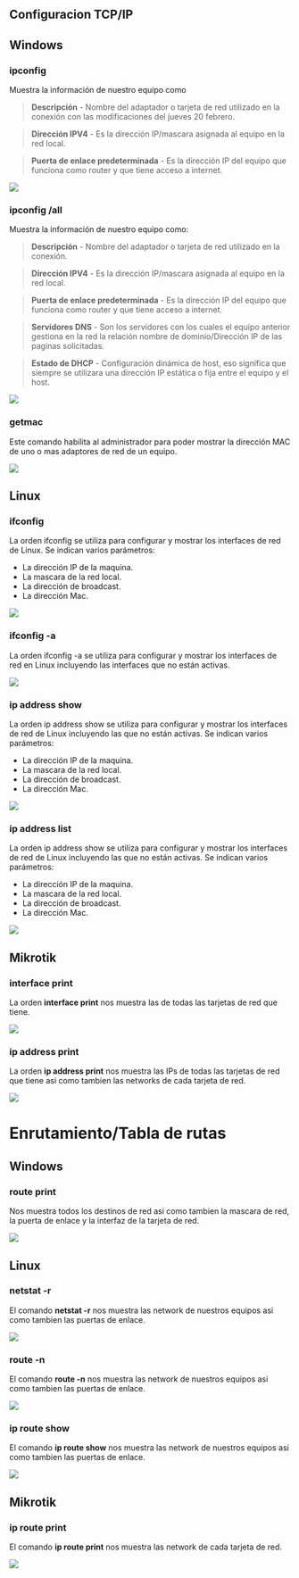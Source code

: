 ## Configuracion TCP/IP

## Windows

### ipconfig

Muestra la información de nuestro equipo como
>**Descripción** - Nombre del adaptador o tarjeta de red utilizado en la conexión con las modificaciones del 
jueves 20 febrero.

>**Dirección IPV4** - Es la dirección IP/mascara asignada al equipo en la red local.

>**Puerta de enlace predeterminada** - Es la dirección IP del equipo que funciona como router y que tiene acceso a internet.

![](../img/Captura1.PNG)

### ipconfig /all
Muestra la información de nuestro equipo como:
>**Descripción** - Nombre del adaptador o tarjeta de red utilizado en la conexión.

>**Dirección IPV4** - Es la dirección IP/mascara asignada al equipo en la red local.

>**Puerta de enlace predeterminada** - Es la dirección IP del equipo que funciona como router y que tiene acceso a internet.

>**Servidores DNS** - Son los servidores con los cuales el equipo anterior gestiona en la red la relación nombre de dominio/Dirección IP de las paginas solicitadas.

>**Estado de DHCP** - Configuración dinámica de host, eso significa que siempre se utilizara una dirección IP estática o fija entre el equipo y el host.

![](../img/Captura2.PNG)

### getmac
Este comando habilita al administrador para poder mostrar la dirección MAC de uno o mas adaptores de red de un equipo.

![](../img/Captura3.PNG)

## Linux
### ifconfig
La orden ifconfig se utiliza para configurar y mostrar los interfaces de red de Linux. Se indican varios parámetros:

* La dirección IP de la maquina.
* La mascara de la red local.
* La dirección de broadcast.
* La dirección Mac.

![](../img/Captura4.PNG)

### ifconfig -a
La orden ifconfig -a se utiliza para configurar y mostrar los interfaces de red en Linux incluyendo las interfaces que no están activas.

![](../img/Captura5.PNG)

### ip address show
La orden ip address show se utiliza para configurar y mostrar los interfaces de red de Linux incluyendo las que no están activas. Se indican varios parámetros:

* La dirección IP de la maquina.
* La mascara de la red local.
* La dirección de broadcast.
* La dirección Mac.

![](../img/Captura6.PNG)

### ip address list
La orden ip address show se utiliza para configurar y mostrar los interfaces de red de Linux incluyendo las que no están activas. Se indican varios parámetros:

* La dirección IP de la maquina.
* La mascara de la red local.
* La dirección de broadcast.
* La dirección Mac.

![](../img/Captura7.PNG)

## Mikrotik
### interface print
La orden **interface print** nos muestra las de todas las tarjetas de red que tiene.

![](../img/Captura8.PNG)

### ip address print
La orden **ip address print** nos muestra las IPs de todas las tarjetas de red que tiene asi como tambien las networks de cada tarjeta de red.

![](../img/Captura9.PNG)

# Enrutamiento/Tabla de rutas
## Windows
### route print
Nos muestra todos los destinos de red asi como tambien la mascara de red, la puerta de enlace y la interfaz de la tarjeta de red.

![](../img/Captura10.PNG)

## Linux
### netstat -r
El comando **netstat -r** nos muestra las network de nuestros equipos asi como tambien las puertas de enlace.

![](../img/Captura11.PNG)

### route -n
El comando **route -n** nos muestra las network de nuestros equipos asi como tambien las puertas de enlace.

![](../img/Captura12.PNG)

### ip route show
El comando **ip route show** nos muestra las network de nuestros equipos asi como tambien las puertas de enlace.

![](../img/Captura13.PNG)

## Mikrotik
### ip route print
El comando **ip route print** nos muestra las network de cada tarjeta de red.

![](../img/Captura14.PNG)
